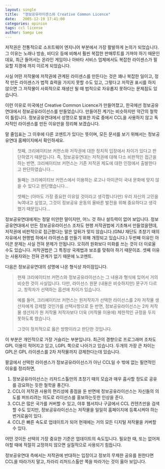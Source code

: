 ```yaml
---
layout: single
title:  "정보공유라이센스와 Creative Common Licence"
date:   2005-12-19 17:41:00
categories: opinion
tags: ccl license
author: Samgu Lee
---
```

저작권은 전통적으로 소프트웨어 엔지니어 부분에서 가장 활발하게 논의가 되었습니다. 그 이유는 노래나 방송, 비디오 등에 비해서 훨씬 복잡한 판매루트를 가져야 하기 때문인데요, 최근 들어서는 온라인 게임이나 아바타 서비스 업체에서도 복잡한 라이센스가 필요할 지경에 까지 이르게 되었습니다.

사실 어떤 저작물에 저작권에 관계된 라이센스를 만든다는 것은 꽤나 복잡한 일이고, 정작 만든 라이센스가 법적 효력을 가지지 못할 수도 있고, 그렇다고 저작권 표시를 하지 않으면 그 저작물이 사회적으로 재생산 될 때 법적으로 자유롭지 못하다는 문제점도 있습니다.

이런 이유로 미국에선 Creative Common Licence가 만들어졌고, 한국에선 정보공유연대에서 정보공유라이선스를 만들었습니다. 만들어진 계기는 비슷하지만 약간의 철학이 틀립니다. 정보공유연대에서 성명으로 발표한 자료 중에서 CCL을 사용하지 않고 독자적인 라이센스를 만든 이유만을 정리해 보겠습니다.

말 줄임표는 그 이후에 다른 코멘트가 있다는 뜻이며, 모든 문서를 보기 위해서는 정보공유연대 홈페이지에서 확인하세요.

> 첫째, 크리에이티브 커먼스와 저작권에 대한 정치적 입장에서 차이가 있다고 판단하였기 때문입니다. 즉, 정보공유연대는 저작권에 대해 다소 비판적인 접근을 하는 반면, 크리에이티브 커먼스는 기존 저작권 제도에 대한 인정에서 출발한다고 판단하였습니다...
>
> 둘째는 크리에이티브 커먼스에서 이용하는 로고나 아이콘이 국내 문화에 맞지 않을 수 있다고 판단했습니다...
>
> 셋째는 (아마도 가장 중요한 이유일 것이라고 생각합니다만) 우리 자신의 고민을 녹여내고 싶었고, 그것이 정보공유 운동의 올바른 발전을 위해 중요하다고 생각했기 때문입니다...

정보공유연대에게는 정말 미안한 말이지만, 어느 것 하나 설득력이 없어 보입니다. 정보공유연대에서 만든 정보공유라이선스 조차도 현행 저작권법에 기초해서 만들었을텐데, 저작권에 비판적으로 접근했다는 말은 앞뒤가 맞지 않습니다.(GNU 재단도 초창기 때의 자유에서 현행법 하에서 라이센스를 만들기 위해 개정되고 있습니다.) 두번째 이유인 아이콘 문제는 사실 전혀 문제가 안됩니다. 오히려 원화보다 미화를 쓰는 것이 더 이로울 수도 있습니다. 저작권법은 그 특징상 국제법과 보조를 맞춰야 하기 때문이죠. 셋째 이유는 사용자와는 전혀 관계가 없기 때문에 노코멘트.

다음은 정보공유연대의 성명에 나온 형식상 차이점입니다.

> 현재 크리에이티브 커먼스와 정보공유라이선스는 그 내용과 형식에 있어서 거의 비슷한 것이 사실입니다. 다만, 라이선스 원문 (내용은 비슷하지만) 문구가 다르고, 창작자가 선택하는 옵션에 차이가 있습니다.
> 
> 예를 들어, 크리에이티브 커먼스는 원저작자가 선택한 라이선스를 2차 저작물 생산자에게 강제할 것인가를 선택사항으로 둔 반면, 정보공유라이선스는 2차 저작물 생산자가 원 저작물 저작자보다 더욱 (저작물 이용에) 제한적인 규정을 두지 못하도록 했습니다.
> 
> 그것이 정치적으로 옳은 방향이라고 판단한 것입니다.

이 부분은 개인적으로 가장 거슬리는 부분입니다. 최근의 경향으로 프로그래머 조차도 GPL 이용이 적어지고 있고, LGPL 쪽으로 나아가고 있습니다. 두개의 가장 큰 차이는 GPL은 GPL 라이센스를 2차 저작물까지 강제한다는데 있습니다.

팔글에서 선택한 라이센스가 정보공유라이선스가 아닌 CCL일 수 밖에 없는 필연적인 이유를 정리하면,

1. 정보공유라이선스는 리차드스톨만의 초창기 때의 모습과 매우 흡사할 정도로 공유를 강요하는 듯한 철학을 풍긴다.
2. CCL이 저작권 사용의 편리성에 중점을 둔 반면에 정보공유라이선스는 자신들의 의도를 퍼뜨리려는 의도로 라이선스를 홍보하는듯한 인상을 준다.
3. CCL은 많은 국가를 커버할 수 있고, 야후 웹서치나 구글에서 CCL 컨텐츠만을 검색할 수도 있지만, 정보공유라이선스는 저작물을 일일히 홈페이지에 등록시켜야 하는 번거로움이 있다.
4. CCL은 빠른 속도로 업데이트가 되어 현재에는 거의 모든 디지털 저작물을 커버할 수 있다.

어떤 것이든 선택의 가장 중요한 기준은 업데이트의 속도입니다. 필요한 때, 또는 없어져야할 때에 적절히 교정하지 않으면 실질적으로 사용되기 힘듭니다.

정보공유연대 측에서는 저작권에 반대하는 입장이고 정보의 무제한 공유를 원한다면 CCL을 따라가지 말고, 차라리 리처드스톨만 쪽을 따라가는 것이 옳아 보입니다.
